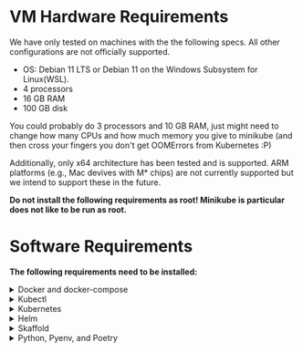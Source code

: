 # VM Hardware Requirements
We have only tested on machines with the the following specs. All other configurations are not officially supported.

 * OS: Debian 11 LTS or Debian 11 on the Windows Subsystem for Linux(WSL).
 * 4 processors
 * 16 GB RAM
 * 100 GB disk

You could probably do 3 processors and 10 GB RAM, just might need to change how many CPUs and how much memory you give to minikube (and then cross your fingers you don't get OOMErrors from Kubernetes :P)

Additionally, only x64 architecture has been tested and is supported. ARM platforms (e.g., Mac devives with M* chips) are not currently supported but we intend to support these in the future.

**Do not install the following requirements as root! Minikube is particular does not like to be run as root.**

# Software Requirements
**The following requirements need to be installed:**

<details>
<summary>
Docker and docker-compose
</summary>

**Purpose:** Skaffold uses docker to build container images

 Install [Docker Desktop](https://www.docker.com/products/docker-desktop/) on your machine or [install docker/docker-compose with the following commands:](https://docs.docker.com/engine/install/ubuntu/#install-using-the-convenience-script):
```bash
sudo apt-get update
sudo apt-get install curl
sudo mkdir /etc/apt/keyrings/ 2>/dev/null
curl -fsSL https://get.docker.com -o get-docker.sh
sudo sh get-docker.sh

sudo apt-get install docker-compose

# Allow your user to run docker w/o being root, and then logout and back in
sudo usermod -aG docker <user>
```
**Validation:** `docker ps` should work as a non-root user.
</details>

<details>
<summary>
Kubectl
</summary>

**Purpose:** CLI tool to interact with Kubernetes.
Instructions found here: https://kubernetes.io/docs/tasks/tools/install-kubectl-linux/

**Validation:** `kubectl` should display the tool's usage. Once a Kubernetes cluster is running/configured, `kubectl get pods -A` should show some kubernetes-related pods running.
</details>

<details>
<summary>
Kubernetes
</summary>

**Purpose:** Infrastructure for running/managing containerized application.

Install Minikube or enable Kubernetes on Docker Desktop. Install Minikube (at least v1.26.1) by running [the following commands](https://minikube.sigs.k8s.io/docs/start/):
```bash
curl -LO https://storage.googleapis.com/minikube/releases/latest/minikube-linux-amd64
sudo install minikube-linux-amd64 /usr/local/bin/minikube
```

Configure the cluster with at a minimum of 3 CPUs and 10Gb of memory:
```
minikube config set memory 12288
minikube config set cpus 3
```

Then start minikube (you'll need to run this each time the system boots as minikube does not run as a service):
```
minikube start
```
**Validation:**
* `minikube status` should show that the Kubernetes services are running
* `minikube version` should show at least a version greater than v1.26.1
* Run `minikube ssh` and then run `ping -c 1.1.1.1` to test internet connectivity and `nslookup google.com` to test DNS.


**Note 1 - (Optional) Authenticating to a docker registry**

Because Minikube's docker daemon runs on a different machine, you may want to configure it to authenticate to a docker registry (for example, to avoid [docker hub API limits](https://docs.docker.com/docker-hub/download-rate-limit/)). If you've authenticated to a docker registry on the minikube host machine (e.g., [using an access token with dockerhub](https://docs.docker.com/docker-hub/access-tokens/)), you add the credential to Minikube using the following command and it will pull images using that cred:

```bash
kubectl create secret generic regcred --from-file=.dockerconfigjson=$(realpath ~/.docker/config.json) --type=kubernetes.io/dockerconfigjson
```

**Note 2 - (Optional) Minikube's docker daemon:**

Minikube creates a Linux VM that has its own docker daemon inside of it. To configure your host OS's docker CLI to use minikube's docker daemon, [see the instructions here](https://skaffold.dev/docs/environment/local-cluster/#minikube-has-a-separate-docker-daemon).


</details>

<details>
<summary>
Helm
 </summary>

**Purpose:** Like a package manager, but for Kubernetes stuff.

[Link to Helm's installation instructions.](https://helm.sh/docs/intro/install/#from-apt-debianubuntu)

```bash
curl https://baltocdn.com/helm/signing.asc | gpg --dearmor | sudo tee /usr/share/keyrings/helm.gpg > /dev/null
echo "deb [arch=$(dpkg --print-architecture) signed-by=/usr/share/keyrings/helm.gpg] https://baltocdn.com/helm/stable/debian/ all main" | sudo tee /etc/apt/sources.list.d/helm-stable-debian.list
sudo apt-get update
sudo apt-get install helm
```
**Validation:** `helm list` should work and not list any installed packages.
</details>

<details>
<summary>
Skaffold
</summary>

**Purpose:** Development tool used to auto deploy containers to a Kubernetes cluster anytime the code changes.

[Install Skaffold v2.7.1 with this command](https://github.com/GoogleContainerTools/skaffold/releases/tag/v2.7.1):
```
# For Linux x86_64 (amd64)
curl -Lo skaffold https://storage.googleapis.com/skaffold/releases/v2.7.1/skaffold-linux-amd64 && chmod +x skaffold && sudo mv skaffold /usr/local/bin
```
Optional settings:
* Disable anonymous metrics collection:
```
skaffold config set --global collect-metrics false
```
* Disable the update check on each run (especially needed in offline installs) by setting the `SKAFFOLD_UPDATE_CHECK` to `false` before running skaffold. For example, you can add the following to your `~/.bashrc` file to disable the update check anytime your user account runs skaffold:
```
export SKAFFOLD_UPDATE_CHECK=false
```

**Validation:** Running `skaffold` should print skaffold's help.
</details>

<details>
<summary>
Python, Pyenv, and Poetry
</summary>
To get Nemesis running, Python 3.11.2 is needed in order to run nemesis-cli.py (which configures Nemesis's k8s environment). It is not required to install Pyenv/Poetry. However, Pyenv makes global python version management easy and Poetry is required if using the submit_to_nemesis CLI tool.

## Install Pyenv
**Purpose:** Manages python environments in a sane way.

1. Install the [relevant prereqs specified by PyEnv](https://github.com/pyenv/pyenv/wiki#suggested-build-environment).
2. Installation:
```bash
curl https://pyenv.run | bash
```
3. After running the install script, add the following to `~/.bashrc`:
```bash
export PYENV_ROOT="$HOME/.pyenv"
export PATH="$PYENV_ROOT/bin:$PATH"
if command -v pyenv 1>/dev/null 2>&1; then
 eval "$(pyenv init --path)"
fi
eval "$(pyenv virtualenv-init -)"
```
4. Restart your shell
5. Install a version of Python and configure the version of Python to use globally on your machine
```bash
 pyenv install 3.11.2
 pyenv global 3.11.2
```

**Validation:** Running `python3 --version` should show version 3.11.2.

## Install Poetry
**Purpose:** Python package and dependency management tool.
```bash
python3 -c 'from urllib.request import urlopen; print(urlopen("https://install.python-poetry.org").read().decode())' | python3 -
```

Add the following to `~/.bashrc`:
```bash
export PATH="$HOME/.local/bin:$PATH"
```

Restart your shell.

**Validation:** Running `poetry --version` from the shell should output the current version.

## Install Poetry Environment for Artifact Submission
**Purpose:** Install the Poetry environment for ./scripts/submit_to_nemesis.sh

`./scripts/submit_to_nemesis.sh` uses code from a Nemesis module that needs its Poetry environment installed first.

```
poetry -C ./cmd/enrichment/ install
```
</details>


